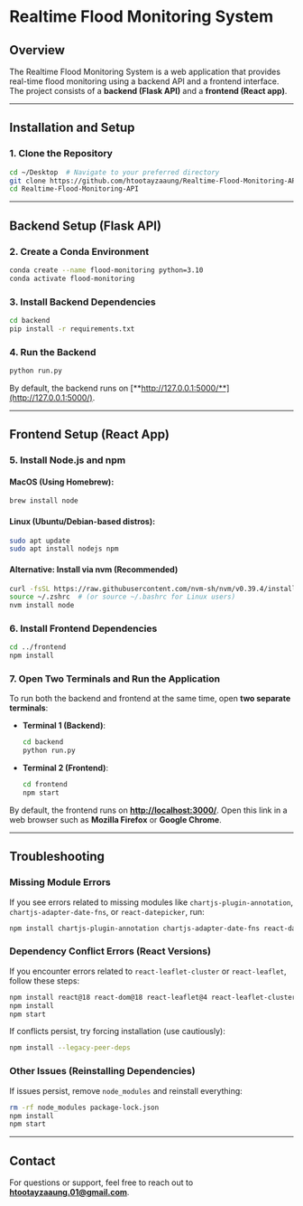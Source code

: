 # Realtime Flood Monitoring System

## Overview

The Realtime Flood Monitoring System is a web application that provides real-time flood monitoring using a backend API and a frontend interface. The project consists of a **backend (Flask API)** and a **frontend (React app)**.

---

## Installation and Setup

### **1. Clone the Repository**

```bash
cd ~/Desktop  # Navigate to your preferred directory
git clone https://github.com/htootayzaaung/Realtime-Flood-Monitoring-API.git
cd Realtime-Flood-Monitoring-API
```

---

## **Backend Setup (Flask API)**

### **2. Create a Conda Environment**

```bash
conda create --name flood-monitoring python=3.10
conda activate flood-monitoring
```

### **3. Install Backend Dependencies**

```bash
cd backend
pip install -r requirements.txt
```

### **4. Run the Backend**

```bash
python run.py
```

By default, the backend runs on [**http://127.0.0.1:5000/**](http://127.0.0.1:5000/).

---

## **Frontend Setup (React App)**

### **5. Install Node.js and npm**

#### **MacOS (Using Homebrew):**

```bash
brew install node
```

#### **Linux (Ubuntu/Debian-based distros):**

```bash
sudo apt update
sudo apt install nodejs npm
```

#### **Alternative: Install via nvm (Recommended)**

```bash
curl -fsSL https://raw.githubusercontent.com/nvm-sh/nvm/v0.39.4/install.sh | bash
source ~/.zshrc  # (or source ~/.bashrc for Linux users)
nvm install node
```

### **6. Install Frontend Dependencies**

```bash
cd ../frontend
npm install
```

### **7. Open Two Terminals and Run the Application**

To run both the backend and frontend at the same time, open **two separate terminals**:

- **Terminal 1 (Backend)**:
  ```bash
  cd backend
  python run.py
  ```
- **Terminal 2 (Frontend)**:
  ```bash
  cd frontend
  npm start
  ```

By default, the frontend runs on [**http://localhost:3000/**](http://localhost:3000/). Open this link in a web browser such as **Mozilla Firefox** or **Google Chrome**.

---

## **Troubleshooting**

### **Missing Module Errors**

If you see errors related to missing modules like `chartjs-plugin-annotation`, `chartjs-adapter-date-fns`, or `react-datepicker`, run:

```bash
npm install chartjs-plugin-annotation chartjs-adapter-date-fns react-datepicker
```

### **Dependency Conflict Errors (React Versions)**

If you encounter errors related to `react-leaflet-cluster` or `react-leaflet`, follow these steps:

```bash
npm install react@18 react-dom@18 react-leaflet@4 react-leaflet-cluster@2.1.0
npm install
npm start
```

If conflicts persist, try forcing installation (use cautiously):

```bash
npm install --legacy-peer-deps
```

### **Other Issues (Reinstalling Dependencies)**

If issues persist, remove `node_modules` and reinstall everything:

```bash
rm -rf node_modules package-lock.json
npm install
npm start
```

---

## **Contact**

For questions or support, feel free to reach out to **htootayzaaung.01@gmail.com**.
